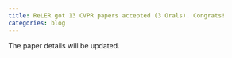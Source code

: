```yaml
---
title: ReLER got 13 CVPR papers accepted (3 Orals). Congrats!
categories: blog
---
```



The paper details will be updated.
